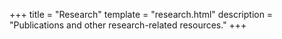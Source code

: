 +++
title = "Research"
template = "research.html"
description = "Publications and other research-related resources."
+++
